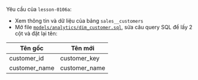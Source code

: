 Yêu cầu của `lesson-0106a`:
- Xem thông tin và dữ liệu của bảng `sales__customers`
- Mở file [`models/analytics/dim_customer.sql`](../models/analytics/dim_customer.sql), sửa câu query SQL để lấy 2 cột và đặt lại tên:

| Tên gốc         | Tên mới      |
|-----------------|--------------|
| customer_id     | customer_key |
| customer_name   | customer_name|